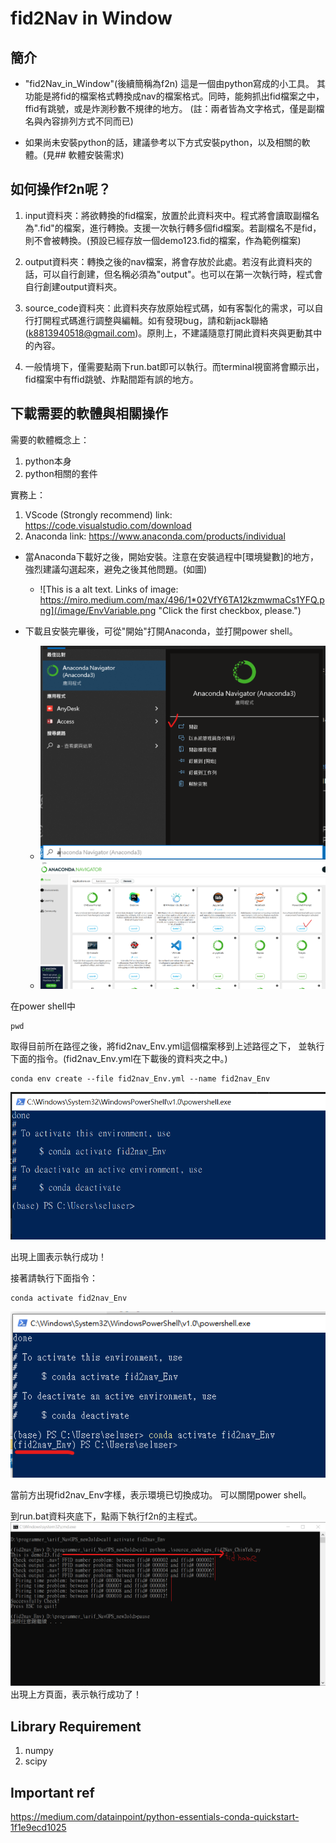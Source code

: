 # fid2Nav in Window
## 簡介
- "fid2Nav_in_Window"(後續簡稱為f2n) 這是一個由python寫成的小工具。
其功能是將fid的檔案格式轉換成nav的檔案格式。同時，能夠抓出fid檔案之中，ffid有跳號，或是炸測秒數不規律的地方。
(註：兩者皆為文字格式，僅是副檔名與內容排列方式不同而已)

<!-- - 如果已經安裝了python，那麼您可以試試直接滑鼠左鍵兩下run.bat這個檔案。理論上應該就可以執行。 -->

- 如果尚未安裝python的話，建議參考以下方式安裝python，以及相關的軟體。(見## 軟體安裝需求)

## 如何操作f2n呢？
1. input資料夾：將欲轉換的fid檔案，放置於此資料夾中。程式將會讀取副檔名為".fid"的檔案，進行轉換。支援一次執行轉多個fid檔案。若副檔名不是fid，則不會被轉換。(預設已經存放一個demo123.fid的檔案，作為範例檔案)

2. output資料夾：轉換之後的nav檔案，將會存放於此處。若沒有此資料夾的話，可以自行創建，但名稱必須為"output"。也可以在第一次執行時，程式會自行創建output資料夾。

3. source_code資料夾：此資料夾存放原始程式碼，如有客製化的需求，可以自行打開程式碼進行調整與編輯。如有發現bug，請和新jack聯絡(k8813940518@gmail.com)。原則上，不建議隨意打開此資料夾與更動其中的內容。

4. 一般情境下，僅需要點兩下run.bat即可以執行。而terminal視窗將會顯示出，fid檔案中有ffid跳號、炸點間距有誤的地方。

## 下載需要的軟體與相關操作
需要的軟體概念上：

1. python本身
2. python相關的套件

實務上：
1. VScode (Strongly recommend) link: https://code.visualstudio.com/download
2. Anaconda link: https://www.anaconda.com/products/individual

- 當Anaconda下載好之後，開始安裝。注意在安裝過程中[環境變數]的地方，強烈建議勾選起來，避免之後其他問題。(如圖)

    - ![This is a alt text. Links of image: https://miro.medium.com/max/496/1*02VfY6TA12kzmwmaCs1YFQ.png](/image/EnvVariable.png "Click the first checkbox, please.")

- 下載且安裝完畢後，可從"開始"打開Anaconda，並打開power shell。
    
    - ![This is a alt text. Start Anaconda](/image/StartAnaconda.png "Start Anaconda")
    - ![This is a alt text. Start Anaconda](/image/OpenPowerShell.png "Open powershell")



在power shell中
```
pwd
```
取得目前所在路徑之後，將fid2nav_Env.yml這個檔案移到上述路徑之下，
並執行下面的指令。(fid2nav_Env.yml在下載後的資料夾之中。)

```
conda env create --file fid2nav_Env.yml --name fid2nav_Env
```

![This is a alt text. createEnvSuccessfully](/image/createEnvSuccessfully.png "createEnvSuccessfully")

出現上圖表示執行成功！

接著請執行下面指令：
```
conda activate fid2nav_Env
```
![This is a alt text. activateEnvSuccessfully](/image/activateEnvSuccessfully.png "activateEnvSuccessfullyn")

當前方出現fid2nav_Env字樣，表示環境已切換成功。
可以關閉power shell。

到run.bat資料夾底下，點兩下執行f2n的主程式。
![This is a alt text. activateEnvSuccessfully](/image/runSuccessfully.png "activateEnvSuccessfullyn")
出現上方頁面，表示執行成功了！
## Library Requirement
1. numpy
2. scipy

## Important ref
https://medium.com/datainpoint/python-essentials-conda-quickstart-1f1e9ecd1025